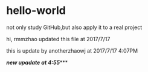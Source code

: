 # hello-world
not only study GitHub,but also apply it to a real project


hi, rmmzhao updated this file at 2017/7/17

this is update by anotherzhaowj at 2017/7/17 4:07PM

*************new upadate at 4:55****************
